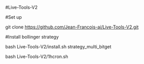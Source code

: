 #Live-Tools-V2

#Set up

git clone https://github.com/Jean-Francois-ai/Live-Tools-V2.git

#Install bollinger strategy

bash Live-Tools-V2/install.sh strategy_multi_bitget

bash Live-Tools-V2/1hcron.sh

